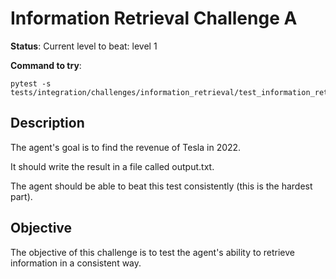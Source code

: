 # Information Retrieval Challenge A

**Status**: Current level to beat: level 1

**Command to try**:

```
pytest -s tests/integration/challenges/information_retrieval/test_information_retrieval_challenge_a.py
```

## Description

The agent's goal is to find the revenue of Tesla in 2022.

It should write the result in a file called output.txt.

The agent should be able to beat this test consistently (this is the hardest part).
## Objective

The objective of this challenge is to test the agent's ability to retrieve information in a consistent way.
